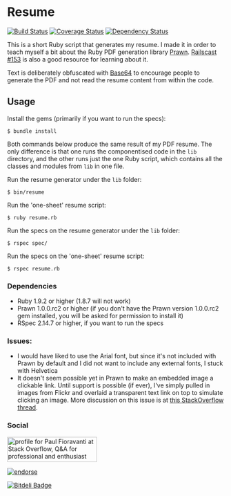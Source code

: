 # Resume

[![Build Status](https://travis-ci.org/paulfioravanti/resume.png?branch=master)](https://travis-ci.org/paulfioravanti/resume) [![Coverage Status](https://coveralls.io/repos/paulfioravanti/resume/badge.png?branch=master)](https://coveralls.io/r/paulfioravanti/resume?branch=master) [![Dependency Status](https://gemnasium.com/paulfioravanti/resume.png)](https://gemnasium.com/paulfioravanti/resume)

This is a short Ruby script that generates my resume.  I made it in order to teach myself a bit about the Ruby PDF generation library [Prawn](https://github.com/prawnpdf/prawn).  [Railscast #153](http://railscasts.com/episodes/153-pdfs-with-prawn-revised) is also a good resource for learning about it.

Text is deliberately obfuscated with [Base64](http://ruby-doc.org/stdlib-2.0/libdoc/base64/rdoc/Base64.html) to encourage people to generate the PDF and not read the resume content from within the code.

## Usage

Install the gems (primarily if you want to run the specs):

    $ bundle install

Both commands below produce the same result of my PDF resume.  The only difference is that one runs the componentised code in the `lib` directory, and the other runs just the one Ruby script, which contains all the classes and modules from `lib` in one file.

Run the resume generator under the `lib` folder:

    $ bin/resume

Run the 'one-sheet' resume script:

    $ ruby resume.rb

Run the specs on the resume generator under the `lib` folder:

    $ rspec spec/

Run the specs on the 'one-sheet' resume script:

    $ rspec resume.rb

### Dependencies

- Ruby 1.9.2 or higher (1.8.7 will not work)
- Prawn 1.0.0.rc2 or higher (if you don't have the Prawn version 1.0.0.rc2 gem installed, you will be asked for permission to install it)
- RSpec 2.14.7 or higher, if you want to run the specs

### Issues:

- I would have liked to use the Arial font, but since it's not included with Prawn by default and I did not want to include any external fonts, I stuck with Helvetica
- It doesn't seem possible yet in Prawn to make an embedded image a clickable link.  Until support is possible (if ever), I've simply pulled in images from Flickr and overlaid a transparent text link on top to simulate clicking an image.  More discussion on this issue is at [this StackOverflow thread](http://stackoverflow.com/q/8289031/567863).

### Social

<a href="http://stackoverflow.com/users/567863/paul-fioravanti">
  <img src="http://stackoverflow.com/users/flair/567863.png" width="208" height="58" alt="profile for Paul Fioravanti at Stack Overflow, Q&amp;A for professional and enthusiast programmers" title="profile for Paul Fioravanti at Stack Overflow, Q&amp;A for professional and enthusiast programmers">
</a>

[![endorse](http://api.coderwall.com/pfioravanti/endorsecount.png)](http://coderwall.com/pfioravanti)

[![Bitdeli Badge](https://d2weczhvl823v0.cloudfront.net/paulfioravanti/resume/trend.png)](https://bitdeli.com/free "Bitdeli Badge")

